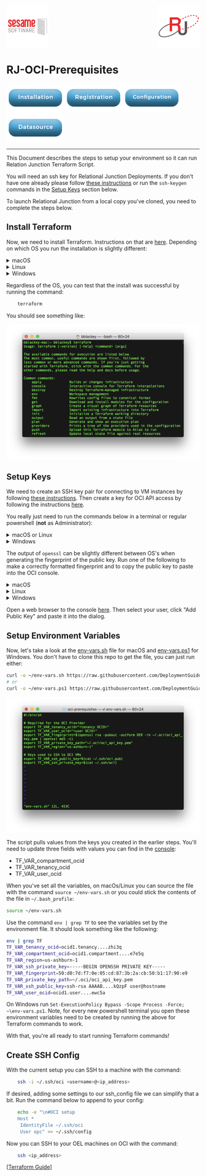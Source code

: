 [![Logo](../../images/SesameLogo110x110.png)](http://www.sesamesoftware.com) <img align=right src="../../images/RJOrbit110x110.png">

# RJ-OCI-Prerequisites

[![Installation](../../images/Button_Installation.png)](../installguide.md)[![Registration](../../images/Button_Registration.png)](../RegistrationGuide.md)[![Configuration](../../images/Button_Configuration.png)](../configurationGuide.md) [![Datasource](../../images/Button_Datasource.png)](../DatasourceGuide.md)

---

This Document describes the steps to setup your environment so it can run Relation Junction Terraform Script.

You will need an ssh key for Relational Junction Deployments. If you don't have one already
please follow [these instructions](https://docs.cloud.oracle.com/iaas/Content/GSG/Tasks/creatingkeys.htm) or run the `ssh-keygen` commands in the [Setup Keys](#setup-keys) section below.

To launch Relational Junction from a local copy you've cloned, you need to complete the steps below.

## Install Terraform

Now, we need to install Terraform.  Instructions on that are [here](https://www.terraform.io/intro/getting-started/install.html).  Depending on which OS you run the installation is slightly different:

<details><summary>macOS</summary>

The easiest way is to install [brew](https://brew.sh/) and then used it to install Terraform with the commands:

```bash
/usr/bin/ruby -e "$(curl -fsSL https://raw.githubusercontent.com/Homebrew/install/master/install)"
sudo chown -R $(whoami) /usr/local/bin /usr/local/lib
brew install terraform
```

</details>

<details><summary>Linux</summary>

For installing on Linux, just run:

```bash

VERSION='0.11.10' # latest, stable version
wget "https://releases.hashicorp.com/terraform/"$VERSION"/terraform_"$VERSION"_linux_amd64.zip"
unzip terraform_0.11.10_linux_amd64.zip
sudo mv terraform /usr/local/bin/
sudo chown root:root /usr/local/bin/terraform
```

</details>

<details><summary>Windows</summary>

The easiest way to install Terraform and run other setup is to install [Chocolatey](https://chocolatey.org/), which is a package manager for windows.
You can then use Chocolatey to install Terraform and Git for Windows (which includes other needed tools).

Start powershell **as Administrator** and run the commands below. `choco` will prompt to install, press `Y` and enter.

```batch
Set-ExecutionPolicy Bypass -Scope Process -Force; [System.Net.ServicePointManager]::SecurityProtocol = [System.Net.ServicePointManager]::SecurityProtocol -bor 3072; iex ((New-Object System.Net.WebClient).DownloadString('https://chocolatey.org/install.ps1'))

choco install terraform
choco install git.install --params "/GitAndUnixToolsOnPath /NoAutoCrlf"
```

After this completes close this powershell. These commands have installed Terraform, git, and other utilities we'll use later.

</details>

Regardless of the OS, you can test that the install was successful by running the command:

```bash
    terraform
```

You should see something like:

![Terraform output](../../images/terraform.png)

## Setup Keys

We need to create an SSH key pair for connecting to VM instances by following [these instructions](https://docs.cloud.oracle.com/iaas/Content/GSG/Tasks/creatingkeys.htm).  Then create a key for OCI API access by following the instructions [here](https://docs.cloud.oracle.com/iaas/Content/API/Concepts/apisigningkey.htm).

You really just need to run the commands below in a terminal or regular powershell (**not** as Administrator):

<details><summary>macOS or Linux</summary>

```bash
ssh-keygen -t rsa -N "" -b 2048 -f ~/.ssh/oci
mkdir ~/.oci
openssl genrsa -out ~/.oci/oci_api_key.pem 2048
openssl rsa -pubout -in ~/.oci/oci_api_key.pem -out ~/.oci/oci_api_key_public.pem
```

</details>

<details><summary>Windows</summary>

```batch
cd ~\
md .ssh
ssh-keygen --% -t rsa -N "" -b 2048 -f .\.ssh\oci
md .oci
openssl genrsa -out .\.oci\oci_api_key.pem 2048
openssl rsa -pubout -in .\.oci\oci_api_key.pem -out .\.oci\oci_api_key_public.pem
```

</details>

The output of `openssl` can be slightly different between OS's when generating the fingerprint of the public key. Run one of the following to make a correctly formatted fingerprint and to copy the public key to paste into the OCI console.

<details><summary>macOS</summary>

```bash
openssl rsa -pubout -outform DER -in ~/.oci/oci_api_key.pem | openssl md5 -c > ~/.oci/oci_api_key.fingerprint
cat ~/.oci/oci_api_key_public.pem | pbcopy
```

</details>

<details><summary>Linux</summary>

```bash
openssl rsa -pubout -outform DER -in ~/.oci/oci_api_key.pem | openssl md5 -c | awk '{print $2}' > ~/.oci/oci_api_key.fingerprint
cat ~/.oci/oci_api_key_public.pem | xclip -selection clipboard
```

</details>

<details><summary>Windows</summary>

```batch
cd ~\
openssl rsa -pubout -outform DER -in .oci\oci_api_key.pem -out key.tmp
openssl md5 -c key.tmp | awk '{print $2}' | Out-File -Encoding ASCII -NoNewline .\.oci\oci_api_key.fingerprint
del key.tmp
Get-Content (Resolve-Path ".\.oci\oci_api_key_public.pem") -Raw -Encoding ASCII | clip.exe
```

</details>

Open a web browser to the console [here](https://console.us-phoenix-1.oraclecloud.com/a/identity/users).  Then select your user, click "Add Public Key" and paste it into the dialog.


## Setup Environment Variables

Now, let's take a look at the [env-vars.sh](env-vars.sh) file for macOS and [env-vars.ps1](env-vars.ps1) for Windows. You don't have to clone this repo to get the file, you can just run either:

```bash
curl -o ~/env-vars.sh https://raw.githubusercontent.com/DeploymentGuide/guides/Supporting/env-vars.sh
# or
curl -o ~/env-vars.ps1 https://raw.githubusercontent.com/DeploymentGuide/guides/Supporting/env-vars.ps1

```

![env-vars](../../images/env-vars.png)

The script pulls values from the keys you created in the earlier steps.  You'll need to update three fields with values you can find in the [console](https://console.us-phoenix-1.oraclecloud.com/):

* TF_VAR_compartment_ocid
* TF_VAR_tenancy_ocid
* TF_VAR_user_ocid

When you've set all the variables, on macOs/Linux you can source the file with the command `source ~/env-vars.sh` or you could stick the contents of the file in `~/.bash_profile`:

```bash
source ~/env-vars.sh
```

Use the command `env | grep TF` to see the variables set by the environment file. It should look something like the following:

```bash
env | grep TF
TF_VAR_tenancy_ocid=ocid1.tenancy....zhi3q
TF_VAR_compartment_ocid=ocid1.compartment....e7e5q
TF_VAR_region=us-ashburn-1
TF_VAR_ssh_private_key=-----BEGIN OPENSSH PRIVATE KEY-----
TF_VAR_fingerprint=50:d0:7d:f7:0e:05:cd:87:3b:2a:cb:50:b1:17:90:e9
TF_VAR_private_key_path=~/.oci/oci_api_key.pem
TF_VAR_ssh_public_key=ssh-rsa AAAAB....kQzpF user@hostname
TF_VAR_user_ocid=ocid1.user....ewc5a
```

On Windows run `Set-ExecutionPolicy Bypass -Scope Process -Force; ~\env-vars.ps1`. Note, for every new powershell terminal you open these environment variables need to be created by running the above for Terraform commands to work.

With that, you're all ready to start running Terraform commands!

## Create SSH Config

With the current setup you can SSH to a machine with the command:

```bash
    ssh -i ~/.ssh/oci <username>@<ip_address>
```

If desired, adding some settings to our ssh_config file we can simplify that a bit.  Run the command below to append to your config:

```bash
    echo -e "\n#OCI setup
    Host *
     IdentityFile ~/.ssh/oci
     User opc" >> ~/.ssh/config
```

Now you can SSH to your OEL machines on OCI with the command:

```bash
    ssh <ip_address>
```

[[Terraform Guide](../installwithTerraform.md)]
